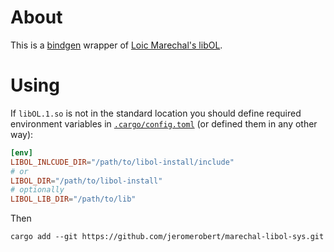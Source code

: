 # About

This is a [bindgen](https://github.com/rust-lang/rust-bindgen) wrapper of [Loic Marechal's libOL](https://github.com/LoicMarechal/libOL.git).


# Using

If `libOL.1.so` is not in the standard location you should define required environment variables in
[`.cargo/config.toml`](https://doc.rust-lang.org/cargo/reference/config.html#env) (or defined them in any other way):

```toml
[env]
LIBOL_INLCUDE_DIR="/path/to/libol-install/include"
# or
LIBOL_DIR="/path/to/libol-install"
# optionally
LIBOL_LIB_DIR="/path/to/lib"
```

Then

```
cargo add --git https://github.com/jeromerobert/marechal-libol-sys.git
```
